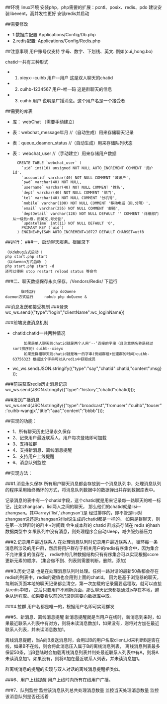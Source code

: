 ##环境
linux环境
安装php，php需要的扩展：pcntl、posix、redis、pdo
建议安装libevent，高并发性更好
安装redis并启动

##需要修改
- 1.数据库配置 Applications/Config/Db.php
- 2.redis配置: Applications/Config/Redis.php

##注意事项
用户账号仅支持 字母、数字、下划线、英文.  例如(cui_hong.bo)

chatid一共有三种形式
- 1. xieyx--cuihb  用户--用户   这是双人聊天的chatid
- 2. cuihb-1234567 用户-唯一码   这是群聊天的信息
- 3. cuihb         用户                 说明是广播消息。这个用户名是一个接受者


##需要的库表 
- 库： webChat （需要手动建立）
- 表：webchat_message年月       //（自动生成）用来存储聊天记录
- 表：queue_deamon_status  //（自动生成）用来存储队列状态
- 表： webchat_user		 //（手动建立）用来存储用户数据

  		CREATE TABLE `webchat_user` (
		  `uid` int(10) unsigned NOT NULL AUTO_INCREMENT COMMENT '用户id',
		  `accountid` varchar(40) NOT NULL COMMENT '域账户',
		  `pwd` varchar(40) NOT NULL,
		  `username` varchar(40) NOT NULL COMMENT '姓名',
		  `dept` varchar(40) NOT NULL COMMENT '部门',
		  `tel` varchar(40) NOT NULL COMMENT '分机号',
		  `mobile` varchar(100) NOT NULL COMMENT '移动电话（用,分隔）',
		  `email` varchar(255) NOT NULL COMMENT '邮箱',
		  `deptDetail` varchar(128) NOT NULL DEFAULT '' COMMENT '详细部门从一级到n级，用英文,号分割',
		  `updateTime` int(11) NOT NULL DEFAULT '0',
		  PRIMARY KEY (`uid`)
		) ENGINE=MyISAM AUTO_INCREMENT=10727 DEFAULT CHARSET=utf8

##运行：
###一、启动聊天服务。根目录下

	（以debug方式启动 ） 
	php start.php start
	（以daemon方式启动  ）
	php start.php start -d
	还可以使用 stop restart reload status 等命令
	
###二、聊天数据保存永久保存。/Vendors/Redis/ 下运行

           临时运行    	  php doQuene 
	daemon方式运行     nohub php doQuene &


##消息发送和接受机制
###登录
	wc_ws.send({"type":"login","clientName":wc_loginName})

###前端发送消息机制
- chatid:chatid一共两种情况

	       如果是单人聊天则chatid就是两个人用‘--’连接的字串（且注意俩名称是经过sort排序的）cuihb--xieyx
	       如果是群组聊天则chatid就是唯一的字串(例如群组+创建群的时间)cuihb-63756323 根据这个字串可以从redis中获取成员
- wc_ws.send(JSON.stringify({"type":"say","chatid":chatid,"content":msg}));

###前端获取redis历史消息记录
	wc_ws.send(JSON.stringify({"type":"history","chatid":chatid}));
	
###发送广播消息
	wc_ws.send(JSON.stringify({"type":"broadcast","fromuser":"cuihb","touser":'cuihb-wangjx',"title":"aaa","content":"bbbb"}));


##实现的功能：
- 1、所有聊天历史记录永久保存
- 2、记录用户最近联系人，用户每次登陆即可加载
- 3、支持拉群
- 4、支持新消息、离线消息提醒
- 5、支持用户上线提醒
- 6、消息队列监控

##实现方法：

###1.消息永久保存
 所有用户聊天消息都会存放到一个消息队列中，处理消息队列的程序采用始终循环的方式，将消息队列数据中的数据弹出并存到数据库表中。
 
 记录消息的表中有一个chatid字段，这个chatid就是用来记录每一路聊天的唯一标记，比如zhangsan、lisi两人之间的聊天，
 那么他们的chatid就是lisi--zhangsan。其中array('lisi','zhangsan')是
 经过排序的，即不管是lisi对zhangsan说还是zhangsan对lisi说生成的chatid都是一样的。
 如果是群聊天，则在第一次建群时的群主+时间戳 会生成本群的 chatid 群成员存储在 redis 的hash数据类型中
  如果队列中没有消息，则处理程序会自动sleep，减少服务器压力
  
###2.记录用户最近联系人
 在处理消息队列时记录用户最近联系人，循环每一条消息所涉及的用户群，然后将用户群存于相关用户的redis有序集合中，因为集合不允许重复的值存在，
 redis中的几种数据结构只有有序集合可以实现根据score更新元素的顺序。（集合做不到、列表则需要判断，删除，添加）

###3.历史记录
 也是在处理消息队列时处理。任何一路对话的最新50条都会存在redis的列表中，redis的键值也会用到上面的chatid。
 因为是基于浏览器的聊天，每刷新页面本地的聊天记录都会清空，第一次加载的记录需要远程取，就可以直接从redis中取，
 之后只要用户不刷新页面，那么聊天记录都是通过js存在本地，避免从远程取。如果要看以前的记录则需要向数据库中取。
 
###4.拉群
 用户名都是唯一的，根据用户名即可实现群发
 
 ###5、新消息、离线消息提醒
 新消息提醒就是当用户在线时，新消息到来时，如果最近联系人列表中有对方，则将未读消息数加1，如果没有，则将对方加在最近联系人列表，并未读消息数加1。
 
 离线消息提醒，当A向B发送消息时，会用过B的用户名取client_id来判断B是否在线，如果B不在线，则会将此消息压入属于B的离线消息列表，
 离线消息列表最多保留50条，当B登陆时会加载离线消息列表并判处最近联系人列表中有A，则将A未读消息加1，如果没有，则将A加在最近联系人列表，并未读消息加1。
 
 群离线消息的提醒的实现与双人对话的离线消息提醒相类似。

###6、用户上线提醒
 用户上线时向所有在线用户广播。
 
###7、队列监控
 监控该消息队列总共处理消息数量
 监控当天处理消息数量
 监控该消息队列是否还活着
